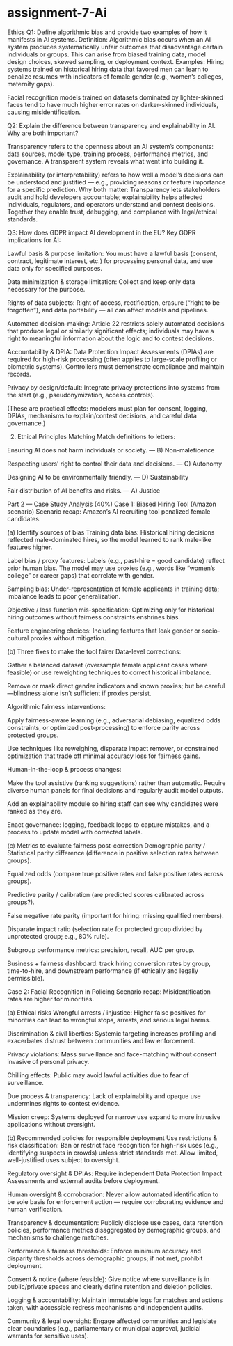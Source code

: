 # assignment-7-Ai
Ethics
Q1: Define algorithmic bias and provide two examples of how it manifests in AI systems.
Definition: Algorithmic bias occurs when an AI system produces systematically unfair outcomes that disadvantage certain individuals or groups. This can arise from biased training data, model design choices, skewed sampling, or deployment context.
Examples:
Hiring systems trained on historical hiring data that favored men can learn to penalize resumes with indicators of female gender (e.g., women’s colleges, maternity gaps).

Facial recognition models trained on datasets dominated by lighter-skinned faces tend to have much higher error rates on darker-skinned individuals, causing misidentification.

Q2: Explain the difference between transparency and explainability in AI. Why are both important?

Transparency refers to the openness about an AI system’s components: data sources, model type, training process, performance metrics, and governance. A transparent system reveals what went into building it.

Explainability (or interpretability) refers to how well a model’s decisions can be understood and justified — e.g., providing reasons or feature importance for a specific prediction.
Why both matter: Transparency lets stakeholders audit and hold developers accountable; explainability helps affected individuals, regulators, and operators understand and contest decisions. Together they enable trust, debugging, and compliance with legal/ethical standards.

Q3: How does GDPR impact AI development in the EU?
Key GDPR implications for AI:

Lawful basis & purpose limitation: You must have a lawful basis (consent, contract, legitimate interest, etc.) for processing personal data, and use data only for specified purposes.

Data minimization & storage limitation: Collect and keep only data necessary for the purpose.

Rights of data subjects: Right of access, rectification, erasure (“right to be forgotten”), and data portability — all can affect models and pipelines.

Automated decision-making: Article 22 restricts solely automated decisions that produce legal or similarly significant effects; individuals may have a right to meaningful information about the logic and to contest decisions.

Accountability & DPIA: Data Protection Impact Assessments (DPIAs) are required for high-risk processing (often applies to large-scale profiling or biometric systems). Controllers must demonstrate compliance and maintain records.

Privacy by design/default: Integrate privacy protections into systems from the start (e.g., pseudonymization, access controls).

(These are practical effects: modelers must plan for consent, logging, DPIAs, mechanisms to explain/contest decisions, and careful data governance.)

2. Ethical Principles Matching
Match definitions to letters:

Ensuring AI does not harm individuals or society. — B) Non-maleficence

Respecting users’ right to control their data and decisions. — C) Autonomy

Designing AI to be environmentally friendly. — D) Sustainability

Fair distribution of AI benefits and risks. — A) Justice

Part 2 — Case Study Analysis (40%)
Case 1: Biased Hiring Tool (Amazon scenario)
Scenario recap: Amazon’s AI recruiting tool penalized female candidates.

(a) Identify sources of bias
Training data bias: Historical hiring decisions reflected male-dominated hires, so the model learned to rank male-like features higher.

Label bias / proxy features: Labels (e.g., past-hire = good candidate) reflect prior human bias. The model may use proxies (e.g., words like “women’s college” or career gaps) that correlate with gender.

Sampling bias: Under-representation of female applicants in training data; imbalance leads to poor generalization.

Objective / loss function mis-specification: Optimizing only for historical hiring outcomes without fairness constraints enshrines bias.

Feature engineering choices: Including features that leak gender or socio-cultural proxies without mitigation.

(b) Three fixes to make the tool fairer
Data-level corrections:

Gather a balanced dataset (oversample female applicant cases where feasible) or use reweighting techniques to correct historical imbalance.

Remove or mask direct gender indicators and known proxies; but be careful—blindness alone isn’t sufficient if proxies persist.

Algorithmic fairness interventions:

Apply fairness-aware learning (e.g., adversarial debiasing, equalized odds constraints, or optimized post-processing) to enforce parity across protected groups.

Use techniques like reweighing, disparate impact remover, or constrained optimization that trade off minimal accuracy loss for fairness gains.

Human-in-the-loop & process changes:

Make the tool assistive (ranking suggestions) rather than automatic. Require diverse human panels for final decisions and regularly audit model outputs.

Add an explainability module so hiring staff can see why candidates were ranked as they are.

Enact governance: logging, feedback loops to capture mistakes, and a process to update model with corrected labels.

(c) Metrics to evaluate fairness post-correction
Demographic parity / Statistical parity difference (difference in positive selection rates between groups).

Equalized odds (compare true positive rates and false positive rates across groups).

Predictive parity / calibration (are predicted scores calibrated across groups?).

False negative rate parity (important for hiring: missing qualified members).

Disparate impact ratio (selection rate for protected group divided by unprotected group; e.g., 80% rule).

Subgroup performance metrics: precision, recall, AUC per group.

Business + fairness dashboard: track hiring conversion rates by group, time-to-hire, and downstream performance (if ethically and legally permissible).

Case 2: Facial Recognition in Policing
Scenario recap: Misidentification rates are higher for minorities.

(a) Ethical risks
Wrongful arrests / injustice: Higher false positives for minorities can lead to wrongful stops, arrests, and serious legal harms.

Discrimination & civil liberties: Systemic targeting increases profiling and exacerbates distrust between communities and law enforcement.

Privacy violations: Mass surveillance and face-matching without consent invasive of personal privacy.

Chilling effects: Public may avoid lawful activities due to fear of surveillance.

Due process & transparency: Lack of explainability and opaque use undermines rights to contest evidence.

Mission creep: Systems deployed for narrow use expand to more intrusive applications without oversight.

(b) Recommended policies for responsible deployment
Use restrictions & risk classification: Ban or restrict face recognition for high-risk uses (e.g., identifying suspects in crowds) unless strict standards met. Allow limited, well-justified uses subject to oversight.

Regulatory oversight & DPIAs: Require independent Data Protection Impact Assessments and external audits before deployment.

Human oversight & corroboration: Never allow automated identification to be sole basis for enforcement action — require corroborating evidence and human verification.

Transparency & documentation: Publicly disclose use cases, data retention policies, performance metrics disaggregated by demographic groups, and mechanisms to challenge matches.

Performance & fairness thresholds: Enforce minimum accuracy and disparity thresholds across demographic groups; if not met, prohibit deployment.

Consent & notice (where feasible): Give notice where surveillance is in public/private spaces and clearly define retention and deletion policies.

Logging & accountability: Maintain immutable logs for matches and actions taken, with accessible redress mechanisms and independent audits.

Community & legal oversight: Engage affected communities and legislate clear boundaries (e.g., parliamentary or municipal approval, judicial warrants for sensitive uses).
